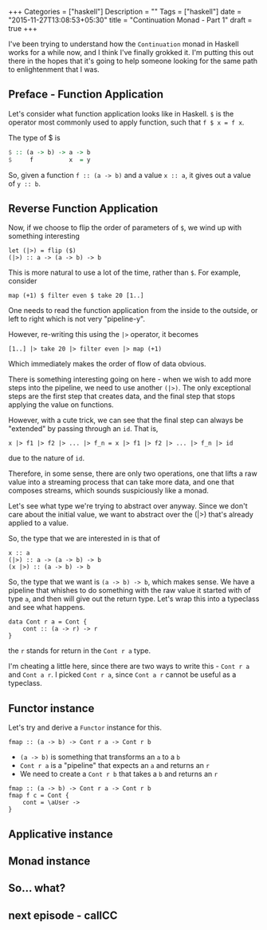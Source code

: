 +++
Categories = ["haskell"]
Description = ""
Tags = ["haskell"]
date = "2015-11-27T13:08:53+05:30"
title = "Continuation Monad - Part 1"
draft = true
+++

I've been trying to understand how the `Continuation` monad in Haskell works for a while now, and I think I've finally
grokked it. I'm putting this out there in the hopes that it's going to help someone looking for the same path to enlightenment
that I was.

## Preface - Function Application
Let's consider what function application looks like in Haskell. `$` is the operator most commonly used to apply function, such that `f $ x = f x`.

The type of $ is
```haskell
$ :: (a -> b) -> a -> b
$     f          x  = y
```
So, given a function `f :: (a -> b)` and a value `x :: a`, it gives out a value of `y :: b`.
 
## Reverse Function Application

Now, if we choose to flip the order of parameters of `$`, we wind up with something interesting

```
let (|>) = flip ($)
(|>) :: a -> (a -> b) -> b
```

This is more natural to use a lot of the time, rather than `$`. For example, consider
```
map (+1) $ filter even $ take 20 [1..]
```
One needs to read the function application from the inside to the outside, or left to right which is not very "pipeline-y".

However, re-writing this using the `|>` operator, it becomes

```
[1..] |> take 20 |> filter even |> map (+1)
```

Which immediately makes the order of flow of data obvious. 


There is something interesting going on here - when we wish to add more steps into the pipeline, we need to use another `(|>)`. The only exceptional
steps are the first step that creates data, and the final step that stops applying the value on functions.

However, with a cute trick, we can see that the final step can always be "extended" by passing through an `id`. That is,
```
x |> f1 |> f2 |> ... |> f_n = x |> f1 |> f2 |> ... |> f_n |> id
```
due to the nature of `id`.

Therefore, in some sense, there are only two operations, one that lifts a raw value into a streaming process that can take more data, and one that composes streams,
which sounds suspiciously like a monad.

Let's see what type we're trying to abstract over anyway. Since we don't care about the initial value, we want to abstract over the (|>) that's already applied to a value.


So, the type that we are interested in is that of
```
x :: a
(|>) :: a -> (a -> b) -> b
(x |>) :: (a -> b) -> b
```

So, the type that we want is `(a -> b) -> b`, which makes sense. We have a pipeline that whishes to do something with the raw value it started with of type `a`, and
then will give out the return type. Let's wrap this into a typeclass and see what happens.

```
data Cont r a = Cont {
    cont :: (a -> r) -> r
}
```
the `r` stands for return in the `Cont r a` type.

I'm cheating a little here, since there are two ways to write this - `Cont r a` and `Cont a r`. I picked `Cont r a`, since `Cont a r` cannot be useful as a typeclass.

## Functor instance

Let's try and derive a `Functor` instance for this.

```
fmap :: (a -> b) -> Cont r a -> Cont r b
```
* `(a -> b)` is something that transforms an `a` to a `b`
* `Cont r a` is a "pipeline" that expects an `a` and returns an `r`
* We need to create a `Cont r b` that takes a `b` and returns an `r`

```
fmap :: (a -> b) -> Cont r a -> Cont r b
fmap f c = Cont {
    cont = \aUser -> 
}
```


## Applicative instance
## Monad instance
## So... what?
## next episode - callCC
